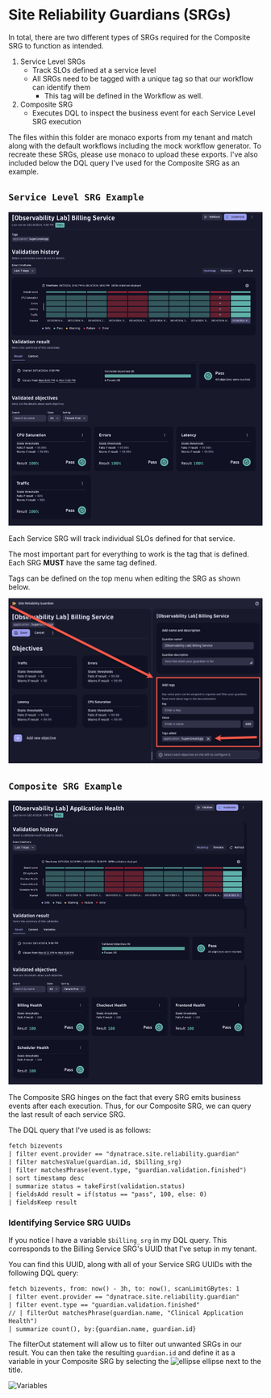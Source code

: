 # Site Reliability Guardians (SRGs)

In total, there are two different types of SRGs required for the Composite SRG to function as intended.

1. Service Level SRGs
    - Track SLOs defined at a service level
    - All SRGs need to be tagged with a unique tag so that our workflow can identify them
        - This tag will be defined in the Workflow as well.
1. Composite SRG
    - Executes DQL to inspect the business event for each Service Level SRG execution

The files within this folder are monaco exports from my tenant and match along with the default workflows including the mock workflow generator.
To recreate these SRGs, please use monaco to upload these exports.  I've also included below the DQL query I've used for the Composite SRG as an example.

## `Service Level SRG Example`

![individual service SRG](../ReadMeAssests/srgs-01-individual-service-srg.png)

Each Service SRG will track individual SLOs defined for that service.

The most important part for everything to work is the tag that is defined.  Each SRG **MUST** have the same tag defined.

Tags can be defined on the top menu when editing the SRG as shown below.

![SRG Tag](../ReadMeAssests/srgs-03-srg-tag.png)

## `Composite SRG Example`

![Composite SRG View](../ReadMeAssests/srgs-02-composite-srg.png)

The Composite SRG hinges on the fact that every SRG emits business events after each execution.  Thus, for our Composite SRG,
we can query the last result of each service SRG.

The DQL query that I've used is as follows:

```
fetch bizevents
| filter event.provider == "dynatrace.site.reliability.guardian"
| filter matchesValue(guardian.id, $billing_srg)
| filter matchesPhrase(event.type, "guardian.validation.finished")
| sort timestamp desc
| summarize status = takeFirst(validation.status)
| fieldsAdd result = if(status == "pass", 100, else: 0)
| fieldsKeep result
```

### Identifying Service SRG UUIDs

If you notice I have a variable `$billing_srg` in my DQL query.  This corresponds to the Billing Service SRG's UUID that I've setup in my tenant.

You can find this UUID, along with all of your Service SRG UUIDs with the following DQL query:

```
fetch bizevents, from: now() - 3h, to: now(), scanLimitGBytes: 1
| filter event.provider == "dynatrace.site.reliability.guardian"
| filter event.type == "guardian.validation.finished"
// | filterOut matchesPhrase(guardian.name, "Clinical Application Health")
| summarize count(), by:{guardian.name, guardian.id}
```

The filterOut statement will allow us to filter out unwanted SRGs in our result.
You can then take the resulting `guardian.id` and define it as a variable in your Composite SRG by selecting the ![ellipse](https://dt-cdn.net/images/dashboards-app-menu-kebab-c39eda426b.svg) ellipse next to the title.

![Variables](https://dt-cdn.net/images/srg-variable-and-template-button-132-5e31bba09f.png)
